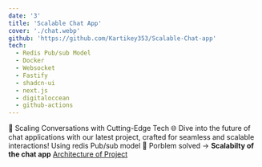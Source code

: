 ```yaml
---
date: '3'
title: 'Scalable Chat App'
cover: './chat.webp'
github: 'https://github.com/Kartikey353/Scalable-Chat-app'
tech:
  - Redis Pub/sub Model
  - Docker
  - Websocket
  - Fastify
  - shadcn-ui
  - next.js
  - digitaloccean
  - github-actions
---
```


🚀 Scaling Conversations with Cutting-Edge Tech 🌐
Dive into the future of chat applications with our latest project, crafted for seamless and scalable interactions! Using redis Pub/sub model 🌟 Porblem solved -> <b>Scalabilty of the chat app</b> [Architecture of Project](https://drive.google.com/file/d/1BJ8NsjUEnz_wIbXAAhCxp3GayAqb42MO/view?usp=sharing)
